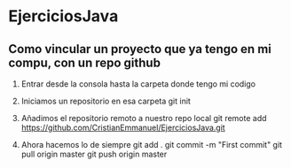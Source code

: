 # EjerciciosJava

## Como vincular un proyecto que ya tengo en mi compu, con un repo github

1) Entrar desde la consola hasta la carpeta donde tengo mi codigo
2) Iniciamos un repositorio en esa carpeta
  git init
2) Añadimos el repositorio remoto a nuestro repo local
  git remote add https://github.com/CristianEmmanuel/EjerciciosJava.git

3) Ahora hacemos lo de siempre 
  git add .
  git commit -m "First commit"
  git pull origin master
  git push origin master
